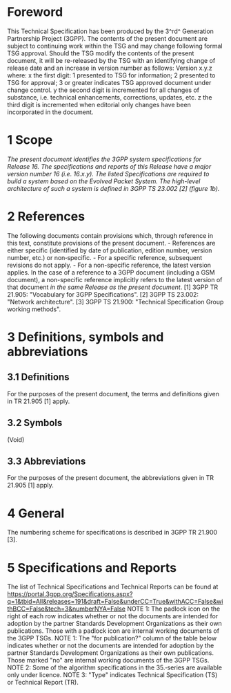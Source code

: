 # Foreword
This Technical Specification has been produced by the 3^rd^ Generation
Partnership Project (3GPP).
The contents of the present document are subject to continuing work within the
TSG and may change following formal TSG approval. Should the TSG modify the
contents of the present document, it will be re-released by the TSG with an
identifying change of release date and an increase in version number as
follows:
Version x.y.z
where:
x the first digit:
1 presented to TSG for information;
2 presented to TSG for approval;
3 or greater indicates TSG approved document under change control.
y the second digit is incremented for all changes of substance, i.e. technical
enhancements, corrections, updates, etc.
z the third digit is incremented when editorial only changes have been
incorporated in the document.
# 1 Scope
_The present document identifies the 3GPP system specifications for Release
16. The specifications and reports of this Release have a major version number
16 (i.e. 16.x.y). The listed Specifications are required to build a system
based on the Evolved Packet System._
_The high-level architecture of such a system is defined in 3GPP TS 23.002 [2]
(figure 1b)._
# 2 References
The following documents contain provisions which, through reference in this
text, constitute provisions of the present document.
\- References are either specific (identified by date of publication, edition
number, version number, etc.) or non‑specific.
\- For a specific reference, subsequent revisions do not apply.
\- For a non-specific reference, the latest version applies. In the case of a
reference to a 3GPP document (including a GSM document), a non-specific
reference implicitly refers to the latest version of that document _in the
same Release as the present document_.
[1] 3GPP TR 21.905: \"Vocabulary for 3GPP Specifications\".
[2] 3GPP TS 23.002: \"Network architecture\".
[3] 3GPP TS 21.900: \"Technical Specification Group working methods\".
# 3 Definitions, symbols and abbreviations
## 3.1 Definitions
For the purposes of the present document, the terms and definitions given in
TR 21.905 [1] apply.
## 3.2 Symbols
(Void)
## 3.3 Abbreviations
For the purposes of the present document, the abbreviations given in TR 21.905
[1] apply.
# 4 General
The numbering scheme for specifications is described in 3GPP TR 21.900 [3].
# 5 Specifications and Reports
The list of Technical Specifications and Technical Reports can be found at
https://portal.3gpp.org/Specifications.aspx?q=1&tbid=All&releases=191&draft=False&underCC=True&withACC=False&withBCC=False&tech=3&numberNYA=False
NOTE 1: The padlock icon on the right of each row indicates whether or not the
documents are intended for adoption by the partner Standards Development
Organizations as their own publications. Those with a padlock icon are
internal working documents of the 3GPP TSGs.
NOTE 1: The \"for publication?\" column of the table below indicates whether
or not the documents are intended for adoption by the partner Standards
Development Organizations as their own publications. Those marked \"no\" are
internal working documents of the 3GPP TSGs.
NOTE 2: Some of the algorithm specifications in the 35.‑series are available
only under licence.
NOTE 3: \"Type\" indicates Technical Specification (TS) or Technical Report
(TR).
#